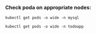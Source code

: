 
### Check poda on appropriate nodes:
```
kubectl get pods -o wide -n mysql
```

```
kubectl get pods -o wide -n todoapp
```